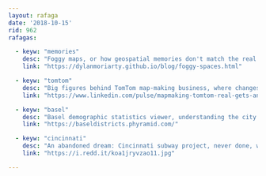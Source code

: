 ```yaml
---
layout: rafaga
date: '2018-10-15'
rid: 962
rafagas:

  - keyw: "memories"
    desc: "Foggy maps, or how geospatial memories don't match the real geography of where we lived"
    link: "https://dylanmoriarty.github.io/blog/foggy-spaces.html"

  - keyw: "tomtom"
    desc: "Big figures behind TomTom map-making business, where changes happen in centimeters but also in milliseconds"
    link: "https://www.linkedin.com/pulse/mapmaking-tomtom-real-gets-andy-marchant/"

  - keyw: "basel"
    desc: "Basel demographic statistics viewer, understanding the city showing social and economical data by neighborhood"
    link: "https://baseldistricts.phyramid.com/"

  - keyw: "cincinnati"
    desc: "An abandoned dream: Cincinnati subway project, never done, with a chronology and reasoning for its abandoning"
    link: "https://i.redd.it/koa1jryvzao11.jpg"

---
```

